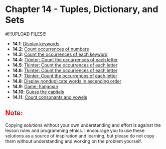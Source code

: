 # Chapter 14 - Tuples, Dictionary, and Sets

#!!!UPLOAD FILES!!!
- **14.1**: [Display keywords](./tasks/14.1.py)
- **14.2**: [Count occurrences of numbers](./tasks/14.2.py)
- **14.3**: [Count the occurrences of each keyword](./tasks/14.3.py)
- **14.4**: [Tkinter: Count the occurrences of each letter](./tasks/14.py)
- **14.5**: [Tkinter: Count the occurrences of each letter](./tasks/14.5.py)
- **14.6**: [Tkinter: Count the occurrences of each letter](./tasks/14.6.py)
- **14.7**: [Tkinter: Count the occurrences of each letter](./tasks/14.7.py)
- **14.8**: [Display nonduplicate words in ascending order](./tasks/14.8.py)
- **14.9**: [Game: hangman](./tasks/14.9.py)
- **14.10**: [Guess the capitals](./tasks/14.10.py)
- **14.11**: [Count consonants and vowels](./tasks/14.11.py)

<h2 style="color:red">Note:</h2>

Copying solutions without your own understanding and effort is against the lesson rules and programming ethics. I encourage you to use these solutions as a source of inspiration and learning, but please do not copy them without understanding and working on the problem yourself.

